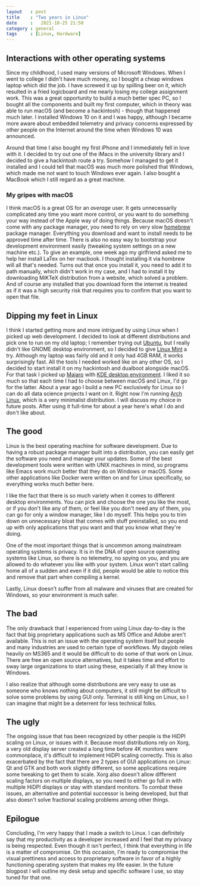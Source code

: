 ```yaml
---
layout   : post
title    : "Two years in Linux"
date     :   2021-10-25 21:50
category : general
tags     : [Linux, Hardware]
---
```


## Interactions with other operating systems

Since my childhood, I used many versions of Microsoft Windows. When I went to
college I didn't have much money, so I bought a cheap windows laptop which did
the job. I have screwed it up by spilling beer on it, which resulted in a fried
logicboard and me nearly losing my college assignment work. This was a great
opportunity to build a much better spec PC, so I bought all the components and
built my first computer, which in theory was able to run macOS (and become a
hackintosh) - though that happened much later. I installed Windows 10 on it and
I was happy, although I became more aware about embedded telemetry and privacy
concerns expressed by other people on the Internet around the time when Windows
10 was announced.

Around that time I also bought my first iPhone and I immediately fell in love
with it. I decided to try out one of the iMacs in the university library and I
decided to give a hackintosh route a try. Somehow I managed to get it installed
and I could tell that macOS was much more polished that Windows, which made me
not want to touch Windows ever again. I also bought a MacBook which I still
regard as a great machine.

### My gripes with macOS

I think macOS is a great OS for an *average* user. It gets unnecessarily
complicated any time you want more control, or you want to do something your way
instead of the Apple way of doing things. Because macOS doesn't come with any
package manager, you need to rely on very slow [homebrew][1] package manager.
Everything you download and want to install needs to be approved time after
time. There is also no easy way to bootstrap your development environment easily
(tweaking system settings on a new machine etc.). To give an example, one week
ago my girlfriend asked me to help her install LaTex on her macbook. I thought
installing it via hombrew will all that's needed. Turns out that once you
install it, you need to add it to path manually, which didn't work in my case,
and I had to install it by downloading MiKTeX distribution from a website, which
solved a problem. And of course any installed that you download form the
internet is treated as if it was a high security risk that requires you to
confirm that you want to open that file.

## Dipping my feet in Linux

I think I started getting more and more intrigued by using Linux when I picked
up web development. I decided to look at different distributions and pick one to
run on my old laptop; I remember trying out [Ubuntu][2], but I really didn't
like GNOME desktop environment, so I decided to give [Linux Mint][3] a try.
Although my laptop was fairly old and it only had 4GB RAM, it works surprisingly
fast. All the tools I needed worked like on any other OS, so I decided to start
install it on my hackintosh and dualboot alongside macOS. For that task I picked
up [Majaro][4] with [KDE desktop environment][5]. I liked it so much so that
each time I had to choose between macOS and Linux, I'd go for the latter. About
a year ago I build a new PC exclusively for Linux so I can do all data science
projects I want on it. Right now I'm running [Arch Linux][6], which is a very
minimalist distribution. I will discuss my choice in future posts. After using
it full-time for about a year here's what I do and don't like about.

## The good

Linux is the best operating machine for software development. Due to having a
robust package manager built into a distribution, you can easily get the
software you need and manage your updates. Some of the best development tools
were written with UNIX machines in mind, so programs like Emacs work much better
that they do on Windows or macOS. Some other applications like Docker were
written on and for Linux specifically, so everything works much better here.

I like the fact that there is so much variety when it comes to different desktop
environments. You can pick and choose the one you like the most, or if you don't
like any of them, or feel like you don't need any of them, you can go for only a
window manager, like I do myself. This helps you to trim down on unnecessary
bloat that comes with stuff preinstalled, so you end up with only applications
that you want and that you know what they're doing.

One of the most important things that is uncommon among mainstream operating
systems is privacy. It is in the DNA of open source operating systems like
Linux, so there is no telemetry, no spying on you, and you are allowed to do
whatever you like with your system. Linux won't start calling home all of a
sudden and even if it did, people would be able to notice this and remove that
part when compiling a kernel.

Lastly, Linux doesn't suffer from all malware and viruses that are created for
Windows, so your environment is much safer.

## The bad

The only drawback that I experienced from using Linux day-to-day is the fact
that big proprietary applications such as MS Office and Adobe aren't available.
This is not an issue with the operating system itself but people and many
industries are used to certain type of workflows. My dayjob relies heavily on
MS365 and it would be difficult to do some of that work on Linux. There are free
an open source alternatives, but it takes time and effort to sway large
organizations to start using these, especially if all they know is Windows.

I also realize that although some distributions are very easy to use as someone
who knows nothing about computers, it still might be difficult to solve some
problems by using GUI only. Terminal is still king on Linux, so I can imagine
that might be a deterrent for less technical folks.

## The ugly

The ongoing issue that has been recognized by other people is the HiDPI scaling
on Linux, or issues with it. Because most distributions rely on Xorg, a very old
display server created a long time before 4K monitors were commonplace, it's
difficult to implement HiDPI scaling correctly. This is also exacerbated by the
fact that there are 2 types of GUI applications on Linux: Qt and GTK and both
work slightly different, so some applications require some tweaking to get them
to scale. Xorg also doesn't allow different scaling factors on multiple
displays, so you need to either go full in with multiple HiDPI displays or stay
with standard monitors. To combat these issues, an alternative and potential
successor is being developed, but that also doesn't solve fractional scaling
problems among other things.

## Epilogue

Concluding, I'm very happy that I made a switch to Linux. I can definitely say
that my productivity as a developer increased and I feel that my privacy is
being respected. Even though it isn't perfect, I think that everything in life
is a matter of compromise. On this occasion, I'm ready to compromise the visual
prettiness and access to proprietary software in favor of a highly functioning
operating system that makes my life easier. In the future blogpost I will
outline my desk setup and specific software I use, so stay tuned for that one.

[1]: <https://brew.sh/>
[2]: <https://ubuntu.com/>
[3]: <https://linuxmint.com/>
[4]: <https://manjaro.org/>
[5]: <https://kde.org/>
[6]: <https://archlinux.org/>
